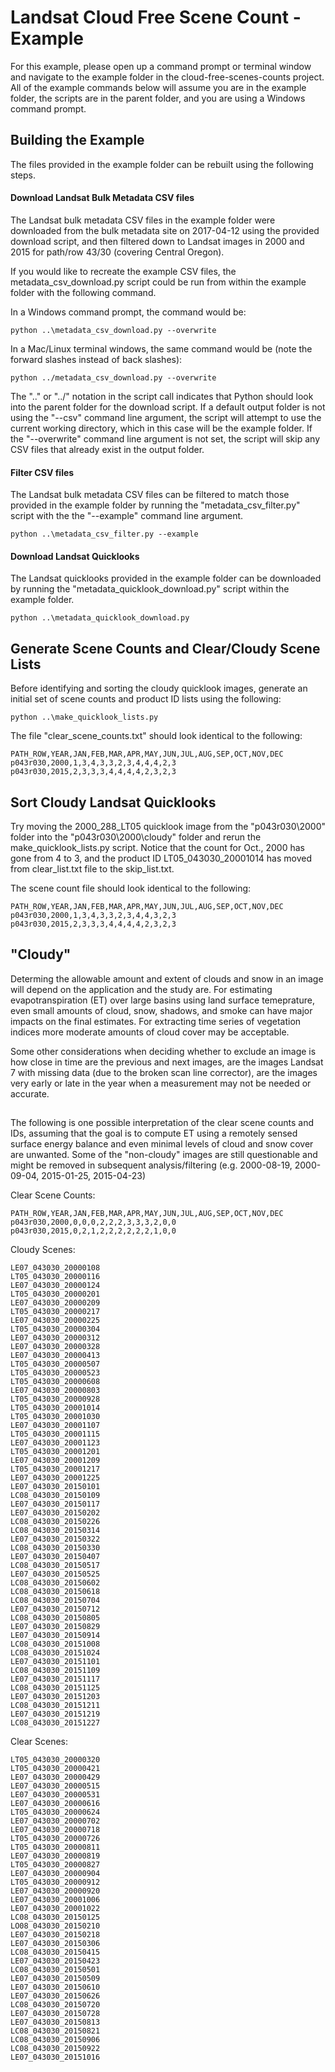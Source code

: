 # Landsat Cloud Free Scene Count - Example

For this example, please open up a command prompt or terminal window and navigate to the example folder in the cloud-free-scenes-counts project.  All of the example commands below will assume you are in the example folder, the scripts are in the parent folder, and you are using a Windows command prompt.

## Building the Example

The files provided in the example folder can be rebuilt using the following steps.

#### Download Landsat Bulk Metadata CSV files

The Landsat bulk metadata CSV files in the example folder were downloaded from the bulk metadata site on 2017-04-12 using the provided download script, and then filtered down to  Landsat images in 2000 and 2015 for path/row 43/30 (covering Central Oregon).

If you would like to recreate the example CSV files, the metadata_csv_download.py script could be run from within the example folder with the following command.

In a Windows command prompt, the command would be:
```
python ..\metadata_csv_download.py --overwrite
```

In a Mac/Linux terminal windows, the same command would be (note the forward slashes instead of back slashes):
```
python ../metadata_csv_download.py --overwrite
```

The "..\" or "../" notation in the script call indicates that Python should look into the parent folder for the download script.  If a default output folder is not using the "--csv" command line argument, the script will attempt to use the current working directory, which in this case will be the example folder.  If the "--overwrite" command line argument is not set, the script will skip any CSV files that already exist in the output folder.

#### Filter CSV files

The Landsat bulk metadata CSV files can be filtered to match those provided in the example folder by running the "metadata_csv_filter.py" script with the the "--example" command line argument.

```
python ..\metadata_csv_filter.py --example
```

#### Download Landsat Quicklooks

The Landsat quicklooks provided in the example folder can be downloaded by running the "metadata_quicklook_download.py" script within the example folder.

```
python ..\metadata_quicklook_download.py
```

## Generate Scene Counts and Clear/Cloudy Scene Lists

Before identifying and sorting the cloudy quicklook images, generate an initial set of scene counts and product ID lists using the following:

```
python ..\make_quicklook_lists.py
```

The file "clear_scene_counts.txt" should look identical to the following:
```
PATH_ROW,YEAR,JAN,FEB,MAR,APR,MAY,JUN,JUL,AUG,SEP,OCT,NOV,DEC
p043r030,2000,1,3,4,3,3,2,3,4,4,4,2,3
p043r030,2015,2,3,3,3,4,4,4,4,2,3,2,3
```

## Sort Cloudy Landsat Quicklooks

Try moving the 2000_288_LT05 quicklook image from the "p043r030\2000" folder into the "p043r030\2000\cloudy" folder and rerun the make_quicklook_lists.py script.  Notice that the count for Oct., 2000 has gone from 4 to 3, and the product ID LT05_043030_20001014 has moved from clear_list.txt file to the skip_list.txt.

The scene count file should look identical to the following:
```
PATH_ROW,YEAR,JAN,FEB,MAR,APR,MAY,JUN,JUL,AUG,SEP,OCT,NOV,DEC
p043r030,2000,1,3,4,3,3,2,3,4,4,3,2,3
p043r030,2015,2,3,3,3,4,4,4,4,2,3,2,3
```

## "Cloudy"

Determing the allowable amount and extent of clouds and snow in an image will depend on the application and the study are.  For estimating evapotranspiration (ET) over large basins using land surface temeprature, even small amounts of cloud, snow, shadows, and smoke can have major impacts on the final estimates.  For extracting time series of vegetation indices more moderate amounts of cloud cover may be acceptable.

Some other considerations when deciding whether to exclude an image is how close in time are the previous and next images, are the images Landsat 7 with missing data (due to the broken scan line corrector), are the images very early or late in the year when a measurement may not be needed or accurate.

##

The following is one possible interpretation of the clear scene counts and IDs, assuming that the goal is to compute ET using a remotely sensed surface energy balance and even minimal levels of cloud and snow cover are unwanted.  Some of the "non-cloudy" images are still questionable and might be removed in subsequent analysis/filtering (e.g. 2000-08-19, 2000-09-04, 2015-01-25, 2015-04-23)

Clear Scene Counts:
```
PATH_ROW,YEAR,JAN,FEB,MAR,APR,MAY,JUN,JUL,AUG,SEP,OCT,NOV,DEC
p043r030,2000,0,0,0,2,2,2,3,3,3,2,0,0
p043r030,2015,0,2,1,2,2,2,2,2,2,1,0,0
```

Cloudy Scenes:
```
LE07_043030_20000108
LT05_043030_20000116
LE07_043030_20000124
LT05_043030_20000201
LE07_043030_20000209
LT05_043030_20000217
LE07_043030_20000225
LT05_043030_20000304
LE07_043030_20000312
LE07_043030_20000328
LE07_043030_20000413
LT05_043030_20000507
LT05_043030_20000523
LT05_043030_20000608
LE07_043030_20000803
LT05_043030_20000928
LT05_043030_20001014
LT05_043030_20001030
LE07_043030_20001107
LT05_043030_20001115
LE07_043030_20001123
LT05_043030_20001201
LE07_043030_20001209
LT05_043030_20001217
LE07_043030_20001225
LE07_043030_20150101
LC08_043030_20150109
LE07_043030_20150117
LE07_043030_20150202
LC08_043030_20150226
LC08_043030_20150314
LE07_043030_20150322
LC08_043030_20150330
LE07_043030_20150407
LC08_043030_20150517
LE07_043030_20150525
LC08_043030_20150602
LC08_043030_20150618
LC08_043030_20150704
LE07_043030_20150712
LC08_043030_20150805
LE07_043030_20150829
LE07_043030_20150914
LC08_043030_20151008
LC08_043030_20151024
LE07_043030_20151101
LC08_043030_20151109
LE07_043030_20151117
LC08_043030_20151125
LE07_043030_20151203
LC08_043030_20151211
LE07_043030_20151219
LC08_043030_20151227
```

Clear Scenes:
```
LT05_043030_20000320
LT05_043030_20000421
LE07_043030_20000429
LE07_043030_20000515
LE07_043030_20000531
LE07_043030_20000616
LT05_043030_20000624
LE07_043030_20000702
LE07_043030_20000718
LT05_043030_20000726
LT05_043030_20000811
LE07_043030_20000819
LT05_043030_20000827
LE07_043030_20000904
LT05_043030_20000912
LE07_043030_20000920
LE07_043030_20001006
LE07_043030_20001022
LC08_043030_20150125
LO08_043030_20150210
LE07_043030_20150218
LE07_043030_20150306
LC08_043030_20150415
LE07_043030_20150423
LC08_043030_20150501
LE07_043030_20150509
LE07_043030_20150610
LE07_043030_20150626
LC08_043030_20150720
LE07_043030_20150728
LE07_043030_20150813
LC08_043030_20150821
LC08_043030_20150906
LC08_043030_20150922
LE07_043030_20151016
```
